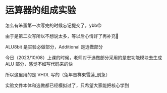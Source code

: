 # 运算器的组成实验

怎么有笨蛋第一次写完的时候忘记提交了，ybb😡

由于是第二次写所以不想说太多，等以后心情好了再补充🤣

ALU8bit 是实验必做部分，Additional 是选做部分

今日（2023/10/08）上课的时候，老师对于选做部分采用的是宏功能模块去生成 ALU 部分，感觉不如写代码来的快

所以这里用的是 VHDL 写的（兔年吉祥東雪蓮_别急）

实验文件本体和选做都已经模拟过了，只希望大家能把核心学到
